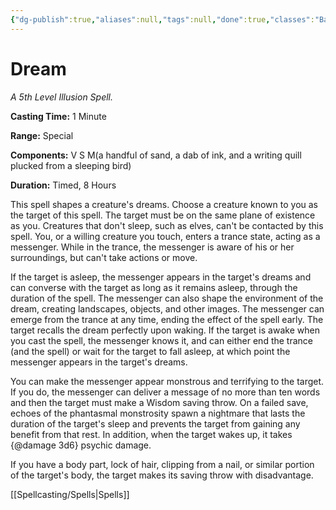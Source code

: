 ```yaml
---
{"dg-publish":true,"aliases":null,"tags":null,"done":true,"classes":"Bard, Warlock, Wizard,","spellLevel":5,"school":"Illusion","source":"PHB","permalink":"/spells/dream/","dgHomeLink":false,"dgPassFrontmatter":true}
---
```


# Dream
*A 5th Level Illusion Spell.*

**Casting Time:** 1 Minute

**Range:** Special

**Components:** V S M(a handful of sand, a dab of ink, and a writing quill plucked from a sleeping bird)

**Duration:** Timed, 8 Hours

This spell shapes a creature's dreams. Choose a creature known to you as the target of this spell. The target must be on the same plane of existence as you. Creatures that don't sleep, such as elves, can't be contacted by this spell. You, or a willing creature you touch, enters a trance state, acting as a messenger. While in the trance, the messenger is aware of his or her surroundings, but can't take actions or move.



If the target is asleep, the messenger appears in the target's dreams and can converse with the target as long as it remains asleep, through the duration of the spell. The messenger can also shape the environment of the dream, creating landscapes, objects, and other images. The messenger can emerge from the trance at any time, ending the effect of the spell early. The target recalls the dream perfectly upon waking. If the target is awake when you cast the spell, the messenger knows it, and can either end the trance (and the spell) or wait for the target to fall asleep, at which point the messenger appears in the target's dreams.



You can make the messenger appear monstrous and terrifying to the target. If you do, the messenger can deliver a message of no more than ten words and then the target must make a Wisdom saving throw. On a failed save, echoes of the phantasmal monstrosity spawn a nightmare that lasts the duration of the target's sleep and prevents the target from gaining any benefit from that rest. In addition, when the target wakes up, it takes {@damage 3d6} psychic damage.



If you have a body part, lock of hair, clipping from a nail, or similar portion of the target's body, the target makes its saving throw with disadvantage.

[[Spellcasting/Spells|Spells]]